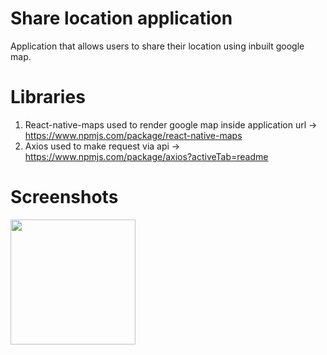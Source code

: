 # Share location application
Application that allows users to share their location using inbuilt google map.

# Libraries
1. React-native-maps used to render google map inside application  url -> https://www.npmjs.com/package/react-native-maps
2. Axios used to make request via api -> https://www.npmjs.com/package/axios?activeTab=readme

# Screenshots
<img src="https://github.com/Bornmajor/share-map-app/assets/98744068/d577c135-ab16-4da6-bec9-f2df7cab9264"  width="200" >

